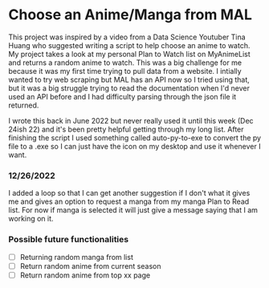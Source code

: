 # Choose an Anime/Manga from MAL
This project was inspired by a video from a Data Science Youtuber Tina Huang who suggested writing a script to help choose an anime to watch.
My project takes a look at my personal Plan to Watch list on MyAnimeList and returns a random anime to watch. This was a big challenge for me 
because it was my first time trying to pull data from a website. I intially wanted to try web scraping but MAL has an API now so I tried using that,
but it was a big struggle trying to read the documentation when I'd never used an API before and I had difficulty parsing through the json file it returned.

I wrote this back in June 2022 but never really used it until this week (Dec 24ish 22) and it's been pretty helpful getting through my long list. 
After finishing the script I used something called auto-py-to-exe to convert the py file to a .exe so I can 
just have the icon on my desktop and use it whenever I want.

### 12/26/2022
I added a loop so that I can get another suggestion if I don't what it gives me and gives an option to request a manga from my manga Plan to Read list. 
For now if manga is selected it will just give a message saying that I am working on it.

### Possible future functionalities 

- [ ] Returning random manga from list
- [ ] Return random anime from current season
- [ ] Return random anime from top xx page